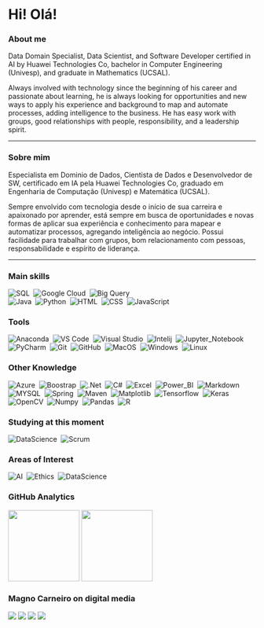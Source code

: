# Hi! Olá!

### About me
<p>
Data Domain Specialist, Data Scientist, and Software Developer certified in AI by Huawei Technologies Co, bachelor in Computer Engineering (Univesp), and graduate in Mathematics (UCSAL). </p>
<p>
Always involved with technology since the beginning of his career and passionate about learning, he is always looking for opportunities and new ways to apply his experience and background to map and automate processes, adding intelligence to the business. He has easy work with groups, good relationships with people, responsibility, and a leadership spirit.</p>

___

### Sobre mim
<p>
Especialista em Dominio de Dados, Cientista de Dados e Desenvolvedor de SW, certificado em IA pela Huawei Technologies Co, graduado em Engenharia de Computação (Univesp) e Matemática (UCSAL).</p>
<p>
Sempre envolvido com tecnologia desde o início de sua carreira e apaixonado por aprender, está sempre em busca de oportunidades e novas formas de aplicar sua experiência e conhecimento para mapear e automatizar processos, agregando inteligência ao negócio. Possui facilidade para trabalhar com grupos, bom relacionamento com pessoas, responsabilidade e espírito de liderança.</p>

___

### Main skills

![SQL](https://img.shields.io/badge/SQL-CC2927?style=for-the-badge&logo=microsoft-sql-server&logoColor=white)&nbsp;
![Google Cloud](https://img.shields.io/badge/Google_Cloud_Platform-2C73D2?style=for-the-badge&logo=google-cloud&logoColor=white)&nbsp;
![Big Query](https://img.shields.io/badge/Google_BigQuery-033E8D?style=for-the-badge&logo=google-datastudio&logoColor=white)&nbsp;  
![Java](https://img.shields.io/badge/Java-ED8B00?style=for-the-badge&logo=java&logoColor=black)&nbsp;
![Python](https://img.shields.io/badge/Python-094782?style=for-the-badge&logo=python&logoColor=white)&nbsp;
![HTML](https://img.shields.io/badge/HTML5-E34F26?style=for-the-badge&logo=html5&logoColor=white)&nbsp;
![CSS](https://img.shields.io/badge/CSS-239120?&style=for-the-badge&logo=css3&logoColor=white)&nbsp;
![JavaScript](https://img.shields.io/badge/JavaScript-F7DF1E?style=for-the-badge&logo=javascript&logoColor=black)&nbsp;


### Tools


![Anaconda](https://img.shields.io/badge/-Anaconda-107C10?style=for-the-badge&logo=conda-code&logoColor=1B91E0&labelColor=1f004e)&nbsp;
![VS Code](https://img.shields.io/badge/-VS%20Code-1B91E0?style=for-the-badge&logo=visual-studio-code&logoColor=1B91E0&labelColor=1f004e)&nbsp;
![Visual Studio](https://img.shields.io/badge/-Visual%20Studio-e152aa?style=for-the-badge&logo=visual-studio-code&logoColor=e152aa&labelColor=1f004e)&nbsp;
![Intelij](https://img.shields.io/badge/-InteliJ-E0351B?style=for-the-badge&logo=intelij&logoColor=E0351B&labelColor=1f004e)&nbsp;
![Jupyter_Notebook](https://img.shields.io/badge/Jupyter_Notebook-F17925?style=for-the-badge&logo=jupyter&logoColor=000000)&nbsp;
![PyCharm](https://img.shields.io/badge/-PyCharm-00A36C?style=for-the-badge&logo=pycharm&logoColor=black&labelColor=FFEA00)&nbsp;
![Git](https://img.shields.io/badge/-Git-808080?style=for-the-badge&logo=git&logoColor=white&labelColor=F12F1Ce)&nbsp;
![GitHub](https://img.shields.io/badge/-GitHub-4169E1?style=for-the-badge&logo=github&labelColor=4169E1)&nbsp;
![MacOS](https://img.shields.io/badge/-Mac_os-gray?style=for-the-badge&logo=macos&labelColor=gray)&nbsp;
![Windows](https://img.shields.io/badge/-Windows-00FFFF?style=for-the-badge&logo=windows&labelColor=00FFFF)&nbsp;
![Linux](https://img.shields.io/badge/-linux-FFC000?style=for-the-badge&logo=linux&logoColor=000000&labelColor=FFC000)&nbsp;

### Other Knowledge

![Azure](https://img.shields.io/badge/Microsoft_Azure-0089D6?style=for-the-badge&logo=microsoft-azure&logoColor=white)&nbsp;
![Boostrap](https://img.shields.io/badge/-boostrap-e152aa?style=for-the-badge&logo=bootstrap&labelColor=1f004e)&nbsp;
![.Net](https://img.shields.io/badge/.NET-5C2D91?style=for-the-badge&logo=.net&logoColor=white)&nbsp;
![C#](https://img.shields.io/badge/C%23-239120?style=for-the-badge&logo=c-sharp&logoColor=white)&nbsp;
![Excel](https://img.shields.io/badge/Microsoft_Excel-217346?style=for-the-badge&logo=microsoft-excel&logoColor=white)&nbsp;
![Power_BI](https://img.shields.io/badge/Microsoft_Power_BI-217346?style=for-the-badge&logo=power-bi&logoColor=white)&nbsp;
![Markdown](https://img.shields.io/badge/Markdown-000000?style=for-the-badge&logo=markdown&logoColor=white)&nbsp;
![MYSQL](https://img.shields.io/badge/MySQL-00758F?style=for-the-badge&logo=mysql&logoColor=white)&nbsp;
![Spring](https://img.shields.io/badge/Spring-GREEN?style=for-the-badge&logo=spring&logoColor=white)&nbsp;
![Maven](https://img.shields.io/badge/Maven-000000?style=for-the-badge&logo=maven&logoColor=white)&nbsp;
![Matplotlib](https://img.shields.io/badge/Matplotlib-002050?style=for-the-badge&logo=matplotlib&logoColor=white)&nbsp;
![Tensorflow](https://img.shields.io/badge/Tensorflow-e87200?style=for-the-badge&logo=tensorflow&logoColor=white)&nbsp;
![Keras](https://img.shields.io/badge/Keras-d82c20?style=for-the-badge&logo=keras&logoColor=white)&nbsp;
![OpenCV](https://img.shields.io/badge/OpenCV-0b31a5?style=for-the-badge&logo=opencv&logoColor=white)&nbsp;
![Numpy](https://img.shields.io/badge/Numpy-cian?style=for-the-badge&logo=numpy&logoColor=white)&nbsp;
![Pandas](https://img.shields.io/badge/Pandas-gray?style=for-the-badge&logo=pandas&logoColor=white)&nbsp;
![R](https://img.shields.io/badge/R-276DC3?style=for-the-badge&logo=r&logoColor=white)&nbsp;
   
     
### Studying at this moment

![DataScience](https://img.shields.io/badge/-Data_Science-3498DB?style=for-the-badge&logo=teste&labelColor=1f004e)&nbsp;
![Scrum](https://img.shields.io/badge/Scrum-ED8B00?style=for-the-badge&logo=scrum&logoColor=white)&nbsp;

### Areas of Interest

![AI](https://img.shields.io/badge/Artificial_Intelligence-FF0000?style=for-the-badge&logo=AI&labelColor=1f004e)&nbsp;
![Ethics](https://img.shields.io/badge/-Ethics-yellowgreen?style=for-the-badge&logo=ethics&labelColor=1f004e)&nbsp;
![DataScience](https://img.shields.io/badge/-Data_Science-3498DB?style=for-the-badge&logo=data-science&labelColor=1f004e)&nbsp;

### GitHub Analytics

<p align="left">
  <img height="145em" src="https://github-readme-stats-xi-henna-62.vercel.app/api?username=moc967&show_icons=true&theme=merko"/>
  <img height="145em" src="https://github-readme-stats-xi-henna-62.vercel.app/api/top-langs/?username=moc967&hide=css,html&layout=compact&theme=merko"/>
</p>

### Magno Carneiro on digital media
<p>
<a href="https://www.linkedin.com/in/magno-carneiro/"><img src="https://img.shields.io/badge/-Linkedin-0096FF?style=for-the-badge&logo=Linkedin&logoColor=000000"/></a>
<a href="mailto:magnovaldo.carneiro@gmail.com"><img src="https://img.shields.io/badge/-eMail-E34F26?style=for-the-badge&logo=microsoft-outlook&logoColor=white"/></a>
<a href="https://twitter.com/magno967"><img src="https://img.shields.io/badge/-twitter-0096FF?style=for-the-badge&logo=twitter&logoColor=000000"/></a>
<a href="https://www.instagram.com/magno_carneiro/"><img src="https://img.shields.io/badge/-instagram-6E1FFB?style=for-the-badge&logo=instagram&logoColor=0096FF"/></a>    
  
</p>
